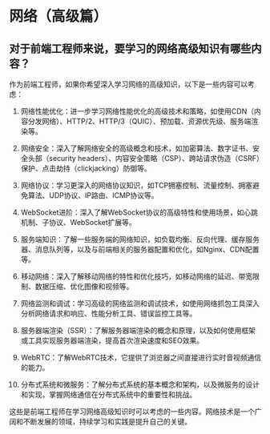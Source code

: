 # 网络（高级篇）

## 对于前端工程师来说，要学习的网络高级知识有哪些内容？

作为前端工程师，如果你希望深入学习网络的高级知识，以下是一些内容可以考虑：

1. 网络性能优化：进一步学习网络性能优化的高级技术和策略，如使用CDN（内容分发网络）、HTTP/2、HTTP/3（QUIC）、预加载、资源优先级、服务端渲染等。

2. 网络安全：深入了解网络安全的高级概念和技术，如加密算法、数字证书、安全头部（security headers）、内容安全策略（CSP）、跨站请求伪造（CSRF）保护、点击劫持（clickjacking）防御等。

3. 网络协议：学习更深入的网络协议知识，如TCP拥塞控制、流量控制、拥塞避免算法、UDP协议、IP路由、ICMP协议等。

4. WebSocket进阶：深入了解WebSocket协议的高级特性和使用场景，如心跳机制、子协议、WebSocket扩展等。

5. 服务端知识：了解一些服务端的网络知识，如负载均衡、反向代理、缓存服务器、消息队列等，以及与前端相关的服务器配置和优化，如Nginx、CDN配置等。

6. 移动网络：深入了解移动网络的特性和优化技巧，如移动网络的延迟、带宽限制、数据压缩、优化图像和视频等。

7. 网络监测和调试：学习高级的网络监测和调试技术，如使用网络抓包工具深入分析网络请求和响应、性能分析工具、错误监控工具等。

8. 服务器端渲染（SSR）：了解服务器端渲染的概念和原理，以及如何使用框架或工具实现服务器端渲染，提高首次渲染速度和SEO效果。

9. WebRTC：了解WebRTC技术，它提供了浏览器之间直接进行实时音视频通信的能力。

10. 分布式系统和微服务：了解分布式系统的基本概念和架构，以及微服务的设计和实现，掌握网络通信在分布式系统中的重要性和挑战。

这些是前端工程师在学习网络高级知识时可以考虑的一些内容。网络技术是一个广阔和不断发展的领域，持续学习和实践是提升自己的关键。